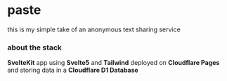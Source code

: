# paste

this is my simple take of an anonymous text sharing service

### about the stack

**SvelteKit** app using **Svelte5** and **Tailwind** deployed on **Cloudflare Pages** and storing data in a **Cloudflare D1 Database**



